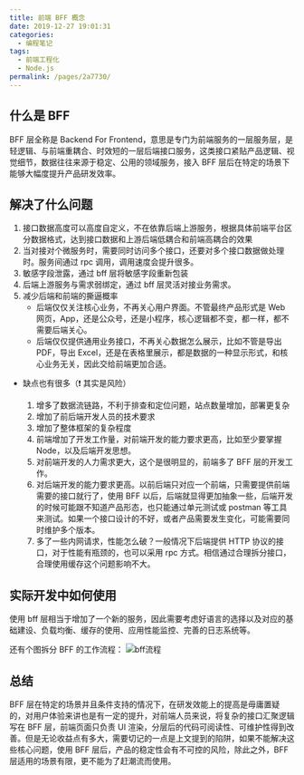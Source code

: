 ```yaml
---
title: 前端 BFF 概念
date: 2019-12-27 19:01:31
categories:
  - 编程笔记
tags:
  - 前端工程化
  - Node.js
permalink: /pages/2a7730/
---
```


## 什么是 BFF

BFF 层全称是 Backend For Frontend，意思是专门为前端服务的一层服务层，是轻逻辑、与前端重耦合、时效短的一层后端接口服务，这类接口紧贴产品逻辑、视觉细节，数据往往来源于稳定、公用的领域服务，接入 BFF 层后在特定的场景下能够大幅度提升产品研发效率。

## 解决了什么问题

1. 接口数据高度可以高度自定义，不在依靠后端上游服务，根据具体前端平台区分数据格式，达到接口数据和上游后端低耦合和前端高耦合的效果
2. 当对接对个微服务时，需要同时访问多个接口，还要对多个接口数据做处理时。服务间通过 rpc 调用，调用速度会提升很多。
3. 敏感字段泄露，通过 bff 层将敏感字段重新包装
4. 后端上游服务与需求弱绑定，通过 bff 层灵活对接业务需求。
5. 减少后端和前端的撕逼概率
   - 后端仅仅关注核心业务，不再关心用户界面。不管最终产品形式是 Web 网页，App，还是公众号，还是小程序，核心逻辑都不变，都一样，都不需要后端关心。
   - 后端仅仅提供通用业务接口，不再关心数据怎么展示，比如不管是导出 PDF，导出 Excel，还是在表格里展示，都是数据的一种显示形式，和核心业务无关，因此交给前端更加合适。

- 缺点也有很多（❗️ 其实是风险）

  1. 增多了数据流链路，不利于排查和定位问题，站点数量增加，部署更复杂
  2. 增加了前后端开发人员的技术要求
  3. 增加了整体框架的复杂程度
  4. 前端增加了开发工作量，对前端开发的能力要求更高，比如至少要掌握 Node，以及后端开发思想。
  5. 对前端开发的人力需求更大，这个是很明显的，前端多了 BFF 层的开发工作。
  6. 对后端开发的能力要求更高。以前后端只对应一个前端，只需要提供前端需要的接口就行了，使用 BFF 以后，后端就显得更加抽象一些，后端开发的时候可能跟不知道产品形态，也只能通过单元测试或 postman 等工具来测试。如果一个接口设计的不好，或者产品需要发生变化，可能需要同时维护多个版本。
  7. 多了一些内网请求，性能怎么破？一般情况下后端提供 HTTP 协议的接口，对于性能有瓶颈的，也可以采用 rpc 方式。相信通过合理拆分接口，合理使用缓存这个问题影响不大。

## 实际开发中如何使用

使用 bff 层相当于增加了一个新的服务，因此需要考虑好语言的选择以及对应的基础建设、负载均衡、缓存的使用、应用性能监控、完善的日志系统等。

还有个图拆分 BFF 的工作流程：
![bff流程](https://cdn.clearlywind.com/blog-images/images/bff-workflow.png)

## 总结

BFF 层在特定的场景并且条件支持的情况下，在研发效能上的提高是毋庸置疑的，对用户体验来讲也是有一定的提升，对前端人员来说，将复杂的接口汇聚逻辑写在 BFF 层，前端页面只负责 UI 渲染，分层后的代码可阅读性、可维护性得到改善。但是无论收益点有多大，需要切记的一点是上文提到的陷阱，如果不能解决这些核心问题，使用 BFF 层后，产品的稳定性会有不可控的风险，除此之外，BFF 层适用的场景有限，更不能为了赶潮流而使用。
